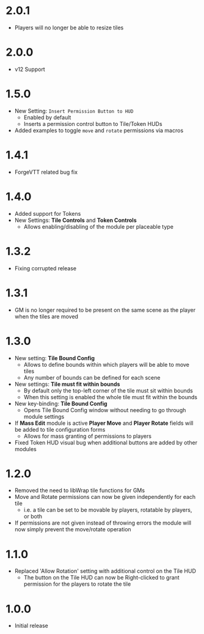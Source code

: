 # 2.0.1

- Players will no longer be able to resize tiles

# 2.0.0

- v12 Support

# 1.5.0

- New Setting: `Insert Permission Button to HUD`
  - Enabled by default
  - Inserts a permission control button to Tile/Token HUDs
- Added examples to toggle `move` and `rotate` permissions via macros

# 1.4.1

- ForgeVTT related bug fix

# 1.4.0

- Added support for Tokens
- New Settings: **Tile Controls** and **Token Controls**
  - Allows enabling/disabling of the module per placeable type

# 1.3.2

- Fixing corrupted release

# 1.3.1

- GM is no longer required to be present on the same scene as the player when the tiles are moved

# 1.3.0

- New setting: **Tile Bound Config**
  - Allows to define bounds within which players will be able to move tiles
  - Any number of bounds can be defined for each scene
- New settings: **Tile must fit within bounds**
  - By default only the top-left corner of the tile must sit within bounds
  - When this setting is enabled the whole tile must fit within the bounds
- New key-binding: **Tile Bound Config**
  - Opens Tile Bound Config window without needing to go through module settings
- If **Mass Edit** module is active **Player Move** and **Player Rotate** fields will be added to tile configuration forms
  - Allows for mass granting of permissions to players
- Fixed Token HUD visual bug when additional buttons are added by other modules

# 1.2.0

- Removed the need to libWrap tile functions for GMs
- Move and Rotate permissions can now be given independently for each tile
  - i.e. a tile can be set to be movable by players, rotatable by players, or both
- If permissions are not given instead of throwing errors the module will now simply prevent the move/rotate operation

# 1.1.0

- Replaced 'Allow Rotation' setting with additional control on the Tile HUD
  - The button on the Tile HUD can now be Right-clicked to grant permission for the players to rotate the tile

# 1.0.0

- Initial release
